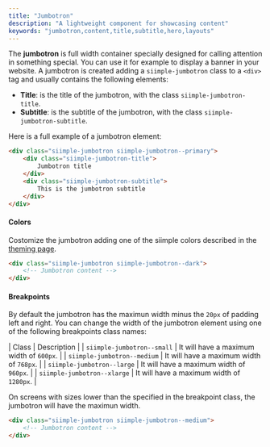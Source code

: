 ```yaml
---
title: "Jumbotron"
description: "A lightweight component for showcasing content"
keywords: "jumbotron,content,title,subtitle,hero,layouts"
--- 
```


The **jumbotron** is full width container specially designed for calling attention in something special. You can use it for example to display a banner in your website. A jumbotron is created adding a `siimple-jumbotron` class to a `<div>` tag and usually contains the following elements:

- **Title**: is the title of the jumbotron, with the class `siimple-jumbotron-title`.
- **Subtitle**: is the subtitle of the jumbotron, with the class `siimple-jumbotron-subtitle`.

Here is a full example of a jumbotron element:

```html preview="true"
<div class="siimple-jumbotron siimple-jumbotron--primary">
    <div class="siimple-jumbotron-title">
        Jumbotron title
    </div>
    <div class="siimple-jumbotron-subtitle">
        This is the jumbotron subtitle
    </div>
</div>
```


#### Colors

Costomize the jumbotron adding one of the siimple colors described in the [theming page](../getting-started/theming.html).

```html
<div class="siimple-jumbotron siimple-jumbotron--dark">
    <!-- Jumbotron content -->
</div>
```

#### Breakpoints

By default the jumbotron has the maximun width minus the `20px` of padding left and right. You can change the width of the jumbotron element using one of the following breakpoints class names:

| Class | Description |
| `siimple-jumbotron--small` | It will have a maximum width of `600px`. |
| `siimple-jumbotron--medium` | It will have a maximum width of `768px`. |
| `siimple-jumbotron--large` | It will have a maximum width of `960px`. |
| `siimple-jumbotron--xlarge` | It will have a maximum width of `1280px`. |

On screens with sizes lower than the specified in the breakpoint class, the jumbotron will have the maximun width.

```html
<div class="siimple-jumbotron siimple-jumbotron--medium">
    <!-- Jumbotron content -->
</div>
```


